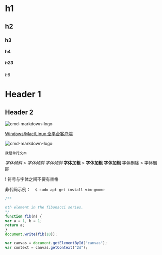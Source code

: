# h1
## h2
### h3
#### h4
##### h23
###### h6

Header 1
========

Header 2
--------

![cmd-markdown-logo](https://www.zybuluo.com/static/img/logo.png)
<p><a href="https://www.zybuluo.com/cmd/" title="title属性">Windows/Mac/Linux 全平台客户端</a></p>
<p><img src="https://www.zybuluo.com/static/img/logo.png" alt="cmd-markdown-logo" title="" /></p>

 `我是单行文本`


  *字体倾斜*                >        <em>字体倾斜</em>
  _字体倾斜_
  **字体加粗**              >        <strong>字体加粗</strong>
  __字体加粗__
  ~~字体删除~~              >        <del>字体删除</del>

  ! 符号与字体之间不要有空格


  非代码示例：
    ` ` `
      $ sudo apt-get install vim-gnome
    ` ` `

``` javascript
/**

nth element in the fibonacci series.
*/
function fib(n) {
var a = 1, b = 1;
return a;
}
document.write(fib(10));
```
``` javascript
var canvas = document.getElementById("canvas");
var context = canvas.getContext("2d");
```



